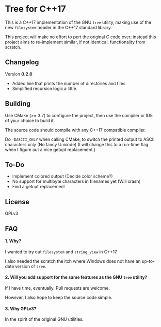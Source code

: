# Tree for C++17

This is a C++17 implementation of the GNU `tree` utility, making use of the new `filesystem` header in the C++17 standard library.

This project will make no effort to port the original C code over; instead this project aims to re-implement similar, if not identical, functionality from scratch.

## Changelog
Version **0.2.0**
- Added line that prints the number of directories and files.
- Simplified recursion logic a little.

## Building
Use CMake (>= 3.7) to configure the project, then use the compiler or IDE of your choice to build it.

The source code should compile with any C++17 compatible compiler.

Do `-DASCII_ONLY` when calling CMake, to switch the printed output to ASCII characters only (No fancy Unicode) (I will change this to a run-time flag when I figure out a nice getopt replacement.)

## To-Do
- Implement colored output (Decide color scheme?)
- No support for multibyte characters in filenames yet (Will crash)
- Find a getopt replacement

## License

GPLv3

## FAQ
#### 1. Why?
I wanted to try out `filesystem` and `string_view` in C++17.

I also needed the scratch the itch where Windows does not have an up-to-date version of `tree`.

#### 2. Will you add support for the same features as the GNU `tree` utility?
If I have time, eventually. Pull requests are welcome.

However, I also hope to keep the source code simple.

#### 3. Why GPLv3?
In the spirit of the original GNU utilities.
